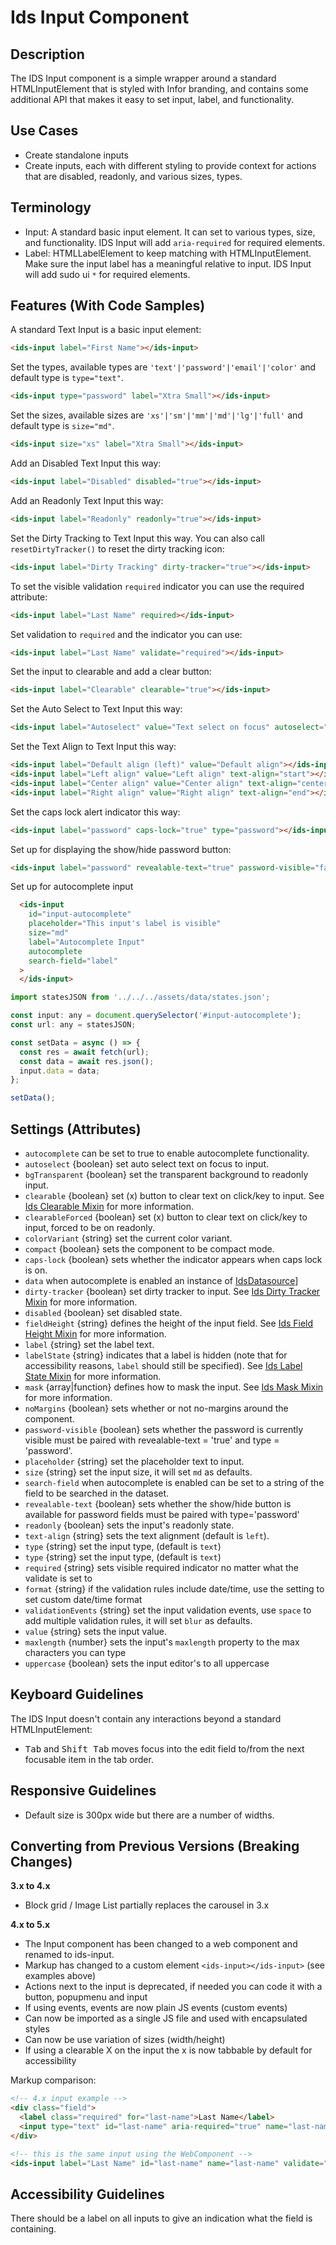 # Ids Input Component

## Description

The IDS Input component is a simple wrapper around a standard HTMLInputElement that is styled with Infor branding, and contains some additional API that makes it easy to set input, label, and functionality.

## Use Cases

- Create standalone inputs
- Create inputs, each with different styling to provide context for actions that are disabled, readonly, and various sizes, types.

## Terminology

- Input: A standard basic input element. It can set to various types, size, and functionality. IDS Input will add `aria-required` for required elements.
- Label: HTMLLabelElement to keep matching with HTMLInputElement. Make sure the input label has a meaningful relative to input. IDS Input will add sudo ui `*` for required elements.

## Features (With Code Samples)

A standard Text Input is a basic input element:

```html
<ids-input label="First Name"></ids-input>
```

Set the types, available types are `'text'|'password'|'email'|'color'` and default type is `type="text"`.

```html
<ids-input type="password" label="Xtra Small"></ids-input>
```

Set the sizes, available sizes are `'xs'|'sm'|'mm'|'md'|'lg'|'full'` and default type is `size="md"`.

```html
<ids-input size="xs" label="Xtra Small"></ids-input>
```

Add an Disabled Text Input this way:

```html
<ids-input label="Disabled" disabled="true"></ids-input>
```

Add an Readonly Text Input this way:

```html
<ids-input label="Readonly" readonly="true"></ids-input>
```

Set the Dirty Tracking to Text Input this way. You can also call `resetDirtyTracker()` to reset the dirty tracking icon:

```html
<ids-input label="Dirty Tracking" dirty-tracker="true"></ids-input>
```

To set the visible validation `required` indicator you can use the required attribute:

```html
<ids-input label="Last Name" required></ids-input>
```

Set validation to `required` and the indicator you can use:

```html
<ids-input label="Last Name" validate="required"></ids-input>
```

Set the input to clearable and add a clear button:

```html
<ids-input label="Clearable" clearable="true"></ids-input>
```

Set the Auto Select to Text Input this way:

```html
<ids-input label="Autoselect" value="Text select on focus" autoselect="true"></ids-input>
```

Set the Text Align to Text Input this way:

```html
<ids-input label="Default align (left)" value="Default align"></ids-input>
<ids-input label="Left align" value="Left align" text-align="start"></ids-input>
<ids-input label="Center align" value="Center align" text-align="center"></ids-input>
<ids-input label="Right align" value="Right align" text-align="end"></ids-input>
```

Set the caps lock alert indicator this way:

```html
<ids-input label="password" caps-lock="true" type="password"></ids-input>
```

Set up for displaying the show/hide password button:

```html
<ids-input label="password" revealable-text="true" password-visible="false" type="password"></ids-input>
```

Set up for autocomplete input

```html
  <ids-input
    id="input-autocomplete"
    placeholder="This input's label is visible"
    size="md"
    label="Autocomplete Input"
    autocomplete
    search-field="label"
  >
  </ids-input>
```

```js
import statesJSON from '../../../assets/data/states.json';

const input: any = document.querySelector('#input-autocomplete');
const url: any = statesJSON;

const setData = async () => {
  const res = await fetch(url);
  const data = await res.json();
  input.data = data;
};

setData();
```

## Settings (Attributes)

- `autocomplete` can be set to true to enable autocomplete functionality.
- `autoselect` {boolean} set auto select text on focus to input.
- `bgTransparent` {boolean} set the transparent background to readonly input.
- `clearable` {boolean} set (x) button to clear text on click/key to input. See [Ids Clearable Mixin](../../mixins/ids-clearable-mixin/README.md) for more information.
- `clearableForced` {boolean} set (x) button to clear text on click/key to input, forced to be on readonly.
- `colorVariant` {string} set the current color variant.
- `compact` {boolean} sets the component to be compact mode.
- `caps-lock` {boolean} sets whether the   indicator appears when caps lock is on.
- `data` when autocomplete is enabled an instance of [IdsDatasource](../../core/README.md)]
- `dirty-tracker` {boolean} set dirty tracker to input. See [Ids Dirty Tracker Mixin](../../mixins/ids-dirty-tracker-mixin/README.md) for more information.
- `disabled` {boolean} set disabled state.
- `fieldHeight` {string} defines the height of the input field. See [Ids Field Height Mixin](../../mixins/ids-field-height-mixin/README.md) for more information.
- `label` {string} set the label text.
- `labelState` {string} indicates that a label is hidden (note that for accessibility reasons, `label` should still be specified). See [Ids Label State Mixin](../../mixins/ids-label-state-mixin/README.md) for more information.
- `mask` {array|function} defines how to mask the input.  See [Ids Mask Mixin](../ids-mask/README.md) for more information.
- `noMargins` {boolean} sets whether or not no-margins around the component.
- `password-visible` {boolean} sets whether the password is currently visible must be paired with revealable-text = 'true' and type = 'password'.
- `placeholder` {string} set the placeholder text to input.
- `size` {string} set the input size, it will set `md` as defaults.
- `search-field` when autocomplete is enabled can be set to a string of the field to be searched in the dataset.
- `revealable-text` {boolean} sets whether the show/hide button is available for password fields must be paired with type='password'
- `readonly` {boolean} sets the input's readonly state.
- `text-align` {string} sets the text alignment (default is `left`).
- `type` {string} set the input type, (default is `text`)
- `type` {string} set the input type, (default is `text`)
- `required` {string} sets visible required indicator no matter what the validate is set to
- `format` {string} if the validation rules include date/time, use the setting to set custom date/time format
- `validationEvents` {string} set the input validation events, use `space` to add multiple validation rules, it will set `blur` as defaults.
- `value` {string} sets the input value.
- `maxlength` {number}  sets the input's `maxlength` property to the max characters you can type
- `uppercase` {boolean} sets the input editor's to all uppercase

## Keyboard Guidelines

The IDS Input doesn't contain any interactions beyond a standard HTMLInputElement:

- <kbd>Tab</kbd> and <kbd>Shift Tab</kbd> moves focus into the edit field to/from the next focusable item in the tab order.

## Responsive Guidelines

- Default size is 300px wide but there are a number of widths.

## Converting from Previous Versions (Breaking Changes)

**3.x to 4.x**

- Block grid / Image List partially replaces the carousel in 3.x

**4.x to 5.x**

- The Input component has been changed to a web component and renamed to ids-input.
- Markup has changed to a custom element `<ids-input></ids-input>` (see examples above)
- Actions next to the input is deprecated, if needed you can code it with a button, popupmenu and input
- If using events, events are now plain JS events (custom events)
- Can now be imported as a single JS file and used with encapsulated styles
- Can now be use variation of sizes (width/height)
- If using a clearable X on the input the x is now tabbable by default for accessibility

Markup comparison:

```html
<!-- 4.x input example -->
<div class="field">
  <label class="required" for="last-name">Last Name</label>
  <input type="text" id="last-name" aria-required="true" name="last-name" data-validate="required"/>
</div>

<!-- this is the same input using the WebComponent -->
<ids-input label="Last Name" id="last-name" name="last-name" validate="required"></ids-input>
```

## Accessibility Guidelines

There should be a label on all inputs to give an indication what the field is containing.
